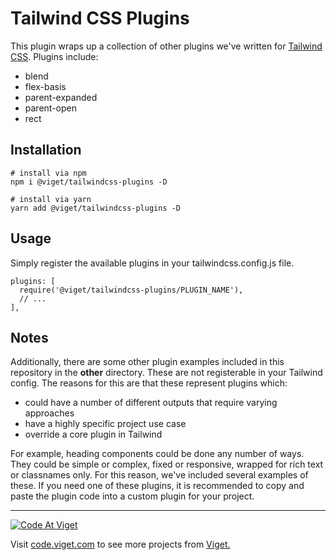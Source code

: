 # Tailwind CSS Plugins

This plugin wraps up a collection of other plugins we've written for [Tailwind CSS](https://tailwindcss.com/). Plugins include:

* blend
* flex-basis
* parent-expanded
* parent-open
* rect

## Installation

```
# install via npm
npm i @viget/tailwindcss-plugins -D

# install via yarn
yarn add @viget/tailwindcss-plugins -D
```

## Usage

Simply register the available plugins in your tailwindcss.config.js file.

```
plugins: [
  require('@viget/tailwindcss-plugins/PLUGIN_NAME'),
  // ...
],
```

## Notes

Additionally, there are some other plugin examples included in this repository in the **other** directory. These are not registerable in your Tailwind config. The reasons for this are that these represent plugins which:

* could have a number of different outputs that require varying approaches
* have a highly specific project use case
* override a core plugin in Tailwind

For example, heading components could be done any number of ways. They could be simple or complex, fixed or responsive, wrapped for rich text or classnames only. For this reason, we've included several examples of these. If you need one of these plugins, it is recommended to copy and paste the plugin code into a custom plugin for your project.

---

<a href="http://code.viget.com">
  <img src="http://code.viget.com/github-banner.png" alt="Code At Viget">
</a>

Visit [code.viget.com](http://code.viget.com) to see more projects from [Viget.](https://viget.com)
